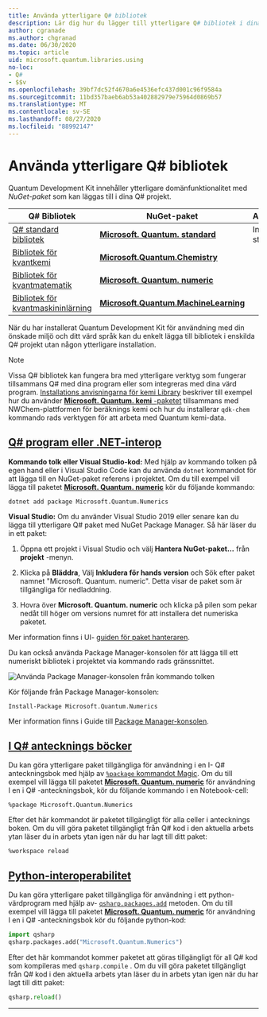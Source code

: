 ```yaml
---
title: Använda ytterligare Q# bibliotek
description: Lär dig hur du lägger till ytterligare Q# bibliotek i dina Quantum-program.
author: cgranade
ms.author: chgranad
ms.date: 06/30/2020
ms.topic: article
uid: microsoft.quantum.libraries.using
no-loc:
- Q#
- $$v
ms.openlocfilehash: 39bf7dc52f4670a6e4536efc437d001c96f9584a
ms.sourcegitcommit: 11bd357baeb6ab53a402882979e75964d0869b57
ms.translationtype: MT
ms.contentlocale: sv-SE
ms.lasthandoff: 08/27/2020
ms.locfileid: "88992147"
---
```

# <a name="using-additional-no-locq-libraries"></a>Använda ytterligare Q# bibliotek

Quantum Development Kit innehåller ytterligare domänfunktionalitet med _NuGet-paket_ som kan läggas till i dina Q# projekt.

| Q# Bibliotek  | NuGet-paket | Anteckningar |
|---------|---------|--------|
| [Q# standard bibliotek](xref:microsoft.quantum.libraries.standard.intro) | [**Microsoft. Quantum. standard**](https://www.nuget.org/packages/Microsoft.Quantum.Standard) | Ingår som standard |
| [Bibliotek för kvantkemi](xref:microsoft.quantum.chemistry.concepts.intro) | [**Microsoft.Quantum.Chemistry**](https://www.nuget.org/packages/Microsoft.Quantum.Chemistry) | |
| [Bibliotek för kvantmatematik](xref:microsoft.quantum.numerics.intro) | [**Microsoft. Quantum. numeric**](https://www.nuget.org/packages/Microsoft.Quantum.Numerics) | |
| [Bibliotek för kvantmaskininlärning](xref:microsoft.quantum.libraries.machine-learning.intro) | [**Microsoft.Quantum.MachineLearning**](https://www.nuget.org/packages/Microsoft.Quantum.MachineLearning) | |

När du har installerat Quantum Development Kit för användning med din önskade miljö och ditt värd språk kan du enkelt lägga till bibliotek i enskilda Q# projekt utan någon ytterligare installation.

> [!NOTE]
> Vissa Q# bibliotek kan fungera bra med ytterligare verktyg som fungerar tillsammans Q# med dina program eller som integreras med dina värd program.
> [Installations anvisningarna för kemi Library](xref:microsoft.quantum.chemistry.concepts.installation) beskriver till exempel hur du använder [ **Microsoft. Quantum. kemi** -paketet](https://www.nuget.org/packages/Microsoft.Quantum.Chemistry) tillsammans med NWChem-plattformen för beräknings kemi och hur du installerar `qdk-chem` kommando rads verktygen för att arbeta med Quantum kemi-data.

## <a name="no-locq-applications-or-net-interopability"></a>[Q# program eller .NET-interop](#tab/tabid-csproj)

**Kommando tolk eller Visual Studio-kod:** Med hjälp av kommando tolken på egen hand eller i Visual Studio Code kan du använda `dotnet` kommandot för att lägga till en NuGet-paket referens i projektet.
Om du till exempel vill lägga till paketet [**Microsoft. Quantum. numeric**](https://www.nuget.org/packages/Microsoft.Quantum.Numerics) kör du följande kommando:

```dotnetcli
dotnet add package Microsoft.Quantum.Numerics
```

**Visual Studio:** Om du använder Visual Studio 2019 eller senare kan du lägga till ytterligare Q# paket med NuGet Package Manager.
Så här läser du in ett paket: 
1. Öppna ett projekt i Visual Studio och välj **Hantera NuGet-paket...** från **projekt** -menyn.

2. Klicka på **Bläddra**, Välj **Inkludera för hands version** och Sök efter paket namnet "Microsoft. Quantum. numeric". Detta visar de paket som är tillgängliga för nedladdning.

3. Hovra över **Microsoft. Quantum. numeric** och klicka på pilen som pekar nedåt till höger om versions numret för att installera det numeriska paketet.

Mer information finns i UI- [guiden för paket hanteraren](https://docs.microsoft.com/nuget/tools/package-manager-ui).

Du kan också använda Package Manager-konsolen för att lägga till ett numeriskt bibliotek i projektet via kommando rads gränssnittet.

![Använda Package Manager-konsolen från kommando tolken](~/media/vs2017-nuget-console-menu.png)

Kör följande från Package Manager-konsolen:

```
Install-Package Microsoft.Quantum.Numerics
```

Mer information finns i Guide till [Package Manager-konsolen](https://docs.microsoft.com/nuget/tools/package-manager-console).

## <a name="ino-locq-notebooks"></a>[I Q# antecknings böcker](#tab/tabid-notebook)

Du kan göra ytterligare paket tillgängliga för användning i en I- Q# anteckningsbok med hjälp av [ `%package` kommandot Magic](xref:microsoft.quantum.iqsharp.magic-ref.package).
Om du till exempel vill lägga till paketet [**Microsoft. Quantum. numeric**](https://www.nuget.org/packages/Microsoft.Quantum.Numerics) för användning I en i Q# -anteckningsbok, kör du följande kommando i en Notebook-cell:

```
%package Microsoft.Quantum.Numerics
```

Efter det här kommandot är paketet tillgängligt för alla celler i antecknings boken.
Om du vill göra paketet tillgängligt från Q# kod i den aktuella arbets ytan läser du in arbets ytan igen när du har lagt till ditt paket:

```
%workspace reload
```

## <a name="python-interoperability"></a>[Python-interoperabilitet](#tab/tabid-python)


Du kan göra ytterligare paket tillgängliga för användning i ett python-värdprogram med hjälp av- [`qsharp.packages.add`](https://docs.microsoft.com/python/qsharp-core/qsharp.packages.packages) metoden.
Om du till exempel vill lägga till paketet [**Microsoft. Quantum. numeric**](https://www.nuget.org/packages/Microsoft.Quantum.Numerics) för användning I en i Q# -anteckningsbok kör du följande python-kod:

```python
import qsharp
qsharp.packages.add("Microsoft.Quantum.Numerics")
```

Efter det här kommandot kommer paketet att göras tillgängligt för all Q# kod som kompileras med `qsharp.compile` .
Om du vill göra paketet tillgängligt från Q# kod i den aktuella arbets ytan läser du in arbets ytan igen när du har lagt till ditt paket:

```python
qsharp.reload()
```

***
